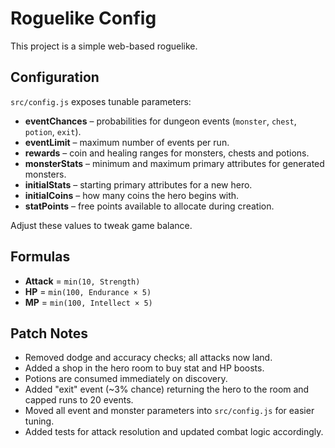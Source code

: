 # Roguelike Config

This project is a simple web-based roguelike.

## Configuration
`src/config.js` exposes tunable parameters:

- **eventChances** – probabilities for dungeon events (`monster`, `chest`, `potion`, `exit`).
- **eventLimit** – maximum number of events per run.
- **rewards** – coin and healing ranges for monsters, chests and potions.
- **monsterStats** – minimum and maximum primary attributes for generated monsters.
- **initialStats** – starting primary attributes for a new hero.
- **initialCoins** – how many coins the hero begins with.
- **statPoints** – free points available to allocate during creation.

Adjust these values to tweak game balance.

## Formulas
- **Attack** = `min(10, Strength)`
- **HP** = `min(100, Endurance × 5)`
- **MP** = `min(100, Intellect × 5)`

## Patch Notes
- Removed dodge and accuracy checks; all attacks now land.
- Added a shop in the hero room to buy stat and HP boosts.
- Potions are consumed immediately on discovery.
- Added "exit" event (~3% chance) returning the hero to the room and capped runs to 20 events.
- Moved all event and monster parameters into `src/config.js` for easier tuning.
- Added tests for attack resolution and updated combat logic accordingly.
